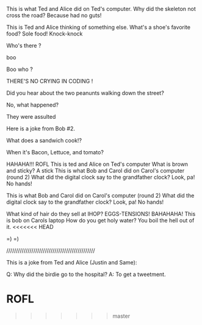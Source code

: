 This is what Ted and Alice did on Ted's computer.
Why did the skeleton not cross the road?
Because had no guts!

This is Ted and Alice thinking of something else.
What's a shoe's favorite food?
Sole food!
Knock-knock

Who's there ?

boo

Boo who ?

THERE'S NO CRYING IN CODING !

Did you hear about the two peanunts walking down the street?

No, what happened?

They were assulted


Here is a joke from Bob #2. 

What does a sandwich cook!?

When it's Bacon, Lettuce, and tomato? 

HAHAHA!!! ROFL
This is ted and Alice on Ted's computer
What is brown and sticky?
A stick
This is what Bob and Carol did on Carol's computer (round 2)
What did the digital clock say to the grandfather clock?
Look, pa! No hands!

This is what Bob and Carol did on Carol's computer (round 2)
What did the digital clock say to the grandfather clock?
Look, pa! No hands!

What kind of hair do they sell at IHOP?
EGGS-TENSIONS! BAHAHAHA!
This is bob on Carols laptop
How do you get holy water?
You boil the hell out of it.
<<<<<<< HEAD

=) =)

//////////////////////////////////////////////

This is a joke from Ted and Alice (Justin and Same):

Q: Why did the birdie go to the hospital? A: To get a tweetment.

ROFL
=======
>>>>>>> master
